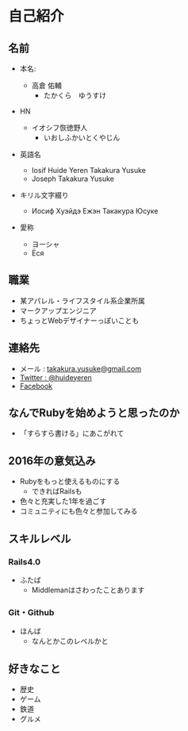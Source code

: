 # 自己紹介

## 名前

- 本名:
  - 高倉 佑輔
    - たかくら　ゆうすけ

- HN
  - イオシフ恢徳野人
    - いおしふかいとくやじん

- 英語名
  - Iosif Huide Yeren Takakura Yusuke
  - Joseph Takakura Yusuke

- キリル文字綴り
  - Иосиф Хуэйдэ Ежэн Такакура Юсуке

- 愛称
  - ヨーシャ
  - Ёся

## 職業

- 某アパレル・ライフスタイル系企業所属
- マークアップエンジニア
- ちょっとWebデザイナーっぽいことも

## 連絡先

- メール : takakura.yusuke@gmail.com
- [Twitter : @huideyeren](https://twitter.com/huideyeren)
- [Facebook](https://www.facebook.com/iosif.takakura.yusuke)

## なんでRubyを始めようと思ったのか

- 「すらすら書ける」にあこがれて

## 2016年の意気込み

- Rubyをもっと使えるものにする
  - できればRailsも
- 色々と充実した1年を過ごす
- コミュニティにも色々と参加してみる

## スキルレベル

### Rails4.0

- ふたば
  - Middlemanはさわったことあります

### Git・Github

- ほんば
  - なんとかこのレベルかと

## 好きなこと

- 歴史
- ゲーム
- 鉄道
- グルメ